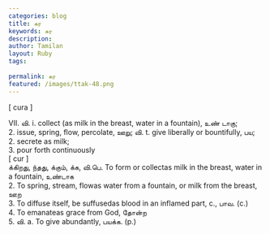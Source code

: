 ```yaml
---
categories: blog
title: சுர
keywords: சுர
description: 
author: Tamilan
layout: Ruby
tags: 
 
permalink: சுர
featured: /images/ttak-48.png
---
```

  
[ cura ]  
  
VII. வி. i. collect (as milk in the breast, water in a fountain), உண் டாகு;  
2. issue, spring, flow, percolate, ஊறு; வி. t. give liberally or bountifully, பய;  
2. secrete as milk;  
3. pour forth continuously  
[ cur ]  
க்கிறது, ந்தது, க்கும், க்க, வி.பெ. To form or collectas milk in the breast, water in a fountain, உண்டாக  
2. To spring, stream, flowas water from a fountain, or milk from the breast, ஊற  
3. To diffuse itself, be suffusedas blood in an inflamed part, c., பாவ. (c.)  
4. To emanateas grace from God, தோன்ற  
5. வி. a. To give abundantly, பயக்க. (p.)